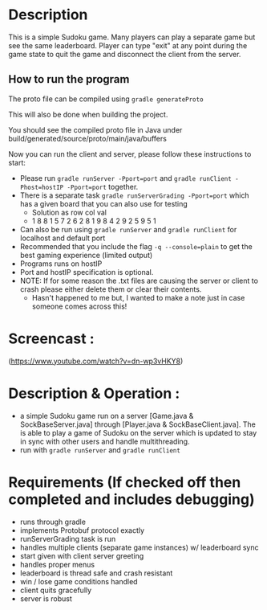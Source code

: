 # Description 
This is a simple Sudoku game. Many players can play a separate game but see the same leaderboard. Player can type "exit" at any point during the game state to quit the game and disconnect the client from the
server.

## How to run the program
The proto file can be compiled using
``gradle generateProto``  

This will also be done when building the project.  

You should see the compiled proto file in Java under build/generated/source/proto/main/java/buffers  

Now you can run the client and server, please follow these instructions to start:
* Please run `gradle runServer -Pport=port` and `gradle runClient -Phost=hostIP -Pport=port` together.
* There is a separate task `gradle runServerGrading -Pport=port` which has a given board that you can also use for testing
  * Solution as row col val
  * 1 8 8
    1 5 7
    2 6 2
    8 1 9
    8 4 2
    9 2 5
    9 5 1
* Can also be run using `gradle runServer` and `gradle runClient` for localhost and default port
* Recommended that you include the flag `-q --console=plain` to get the best gaming experience (limited output)
* Programs runs on hostIP
* Port and hostIP specification is optional.
* NOTE: If for some reason the .txt files are causing the server or client to crash please either delete them or clear their contents.
  * Hasn't happened to me but, I wanted to make a note just in case someone comes across this!

# Screencast :
(https://www.youtube.com/watch?v=dn-wp3vHKY8) 

# Description & Operation : 
- a simple Sudoku game run on a server [Game.java & SockBaseServer.java] through [Player.java & SockBaseClient.java]. The is able to play a game of Sudoku on the server which is updated to stay in sync with other users and handle multithreading.
- run with `gradle runServer` and `gradle runClient`

# Requirements (If checked off then completed and includes debugging)
- runs through gradle
- implements Protobuf protocol exactly
- runServerGrading task is run
- handles multiple clients (separate game instances) w/ leaderboard sync
- start given with client server greeting
- handles proper menus
- leaderboard is thread safe and crash resistant
- win / lose game conditions handled
- client quits gracefully
- server is robust